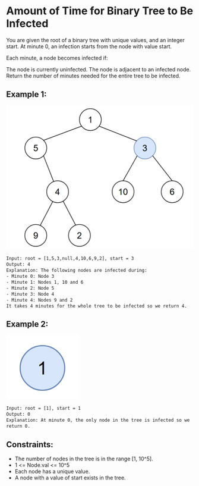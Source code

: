 # Amount of Time for Binary Tree to Be Infected

You are given the root of a binary tree with unique values, and an integer start. At minute 0, an infection starts from the node with value start.

Each minute, a node becomes infected if:

The node is currently uninfected.
The node is adjacent to an infected node.
Return the number of minutes needed for the entire tree to be infected.

## Example 1:

![Example 1](./images/ex1.png)

```
Input: root = [1,5,3,null,4,10,6,9,2], start = 3
Output: 4
Explanation: The following nodes are infected during:
- Minute 0: Node 3
- Minute 1: Nodes 1, 10 and 6
- Minute 2: Node 5
- Minute 3: Node 4
- Minute 4: Nodes 9 and 2
It takes 4 minutes for the whole tree to be infected so we return 4.
```

## Example 2:

![Example 2](./images/ex2.png)

```
Input: root = [1], start = 1
Output: 0
Explanation: At minute 0, the only node in the tree is infected so we return 0.
```

## Constraints:

- The number of nodes in the tree is in the range [1, 10^5].
- 1 <= Node.val <= 10^5
- Each node has a unique value.
- A node with a value of start exists in the tree.
